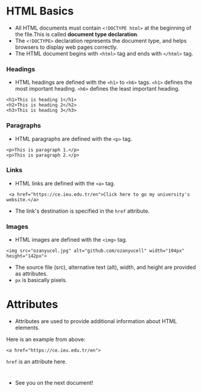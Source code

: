 # HTML Basics
  * All HTML documents must contain ```<!DOCTYPE html>``` at the beginning of the file.This is called **document type declaration**.
  * The ```<!DOCTYPE>``` declaration represents the document type, and helps browsers to display web pages correctly.
  * The HTML document begins with ```<html>``` tag and ends with ```</html>``` tag.
  
  ### Headings
  * HTML headings are defined with the ```<h1>``` to ```<h6>``` tags. ```<h1>``` defines the most important heading. ```<h6>``` defines the least important heading.
  ```
  <h1>This is heading 1</h1>
  <h2>This is heading 2</h2>
  <h3>This is heading 3</h3> 
  ```

  ### Paragraphs
  * HTML paragraphs are defined with the ```<p>``` tag.
  ```
  <p>This is paragraph 1.</p>
  <p>This is paragraph 2.</p> 
  ```

  ### Links
  * HTML links are defined with the ```<a>``` tag.
  ```
   <a href="https://ce.ieu.edu.tr/en">Click here to go my university's website.</a> 
  ```
  * The link's destination is specified in the ```href``` attribute. 


  ### Images
  * HTML images are defined with the ```<img>``` tag.
  ```
  <img src="ozanyucel.jpg" alt="github.com/ozanyucell" width="104px" height="142px"> 
  ```
  * The source file (src), alternative text (alt), width, and height are provided as attributes.
  * ```px``` is basically pixels.

  # Attributes
  * Attributes are used to provide additional information about HTML elements.
  
  Here is an example from above:
  ```
  <a href="https://ce.ieu.edu.tr/en">
  ```
  `href` is an attribute here.
  #
  * See you on the next document!